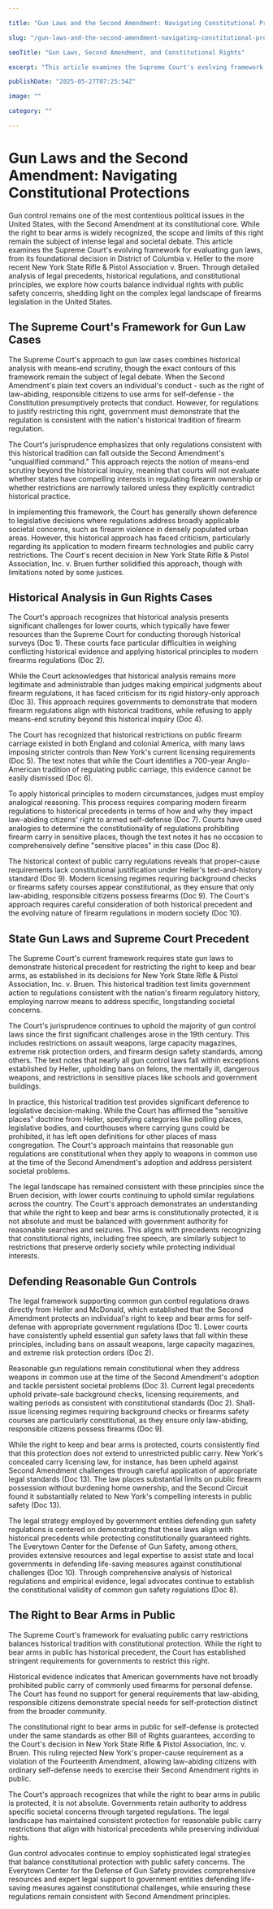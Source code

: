 ```yaml
---

title: "Gun Laws and the Second Amendment: Navigating Constitutional Protections"

slug: "/gun-laws-and-the-second-amendment-navigating-constitutional-protections/"

seoTitle: "Gun Laws, Second Amendment, and Constitutional Rights"

excerpt: "This article examines the Supreme Court's evolving framework for evaluating gun laws under the Second Amendment, from foundational cases like Heller to recent decisions, balancing individual rights with public safety concerns."

publishDate: "2025-05-27T07:25:54Z"

image: ""

category: ""

---
```



# Gun Laws and the Second Amendment: Navigating Constitutional Protections

Gun control remains one of the most contentious political issues in the United States, with the Second Amendment at its constitutional core. While the right to bear arms is widely recognized, the scope and limits of this right remain the subject of intense legal and societal debate. This article examines the Supreme Court's evolving framework for evaluating gun laws, from its foundational decision in District of Columbia v. Heller to the more recent New York State Rifle & Pistol Association v. Bruen. Through detailed analysis of legal precedents, historical regulations, and constitutional principles, we explore how courts balance individual rights with public safety concerns, shedding light on the complex legal landscape of firearms legislation in the United States.


## The Supreme Court's Framework for Gun Law Cases

The Supreme Court's approach to gun law cases combines historical analysis with means-end scrutiny, though the exact contours of this framework remain the subject of legal debate. When the Second Amendment's plain text covers an individual's conduct - such as the right of law-abiding, responsible citizens to use arms for self-defense - the Constitution presumptively protects that conduct. However, for regulations to justify restricting this right, government must demonstrate that the regulation is consistent with the nation's historical tradition of firearm regulation.

The Court's jurisprudence emphasizes that only regulations consistent with this historical tradition can fall outside the Second Amendment's "unqualified command." This approach rejects the notion of means-end scrutiny beyond the historical inquiry, meaning that courts will not evaluate whether states have compelling interests in regulating firearm ownership or whether restrictions are narrowly tailored unless they explicitly contradict historical practice.

In implementing this framework, the Court has generally shown deference to legislative decisions where regulations address broadly applicable societal concerns, such as firearm violence in densely populated urban areas. However, this historical approach has faced criticism, particularly regarding its application to modern firearm technologies and public carry restrictions. The Court's recent decision in New York State Rifle & Pistol Association, Inc. v. Bruen further solidified this approach, though with limitations noted by some justices.


## Historical Analysis in Gun Rights Cases

The Court's approach recognizes that historical analysis presents significant challenges for lower courts, which typically have fewer resources than the Supreme Court for conducting thorough historical surveys (Doc 1). These courts face particular difficulties in weighing conflicting historical evidence and applying historical principles to modern firearms regulations (Doc 2).

While the Court acknowledges that historical analysis remains more legitimate and administrable than judges making empirical judgments about firearm regulations, it has faced criticism for its rigid history-only approach (Doc 3). This approach requires governments to demonstrate that modern firearm regulations align with historical traditions, while refusing to apply means-end scrutiny beyond this historical inquiry (Doc 4).

The Court has recognized that historical restrictions on public firearm carriage existed in both England and colonial America, with many laws imposing stricter controls than New York's current licensing requirements (Doc 5). The text notes that while the Court identifies a 700-year Anglo-American tradition of regulating public carriage, this evidence cannot be easily dismissed (Doc 6).

To apply historical principles to modern circumstances, judges must employ analogical reasoning. This process requires comparing modern firearm regulations to historical precedents in terms of how and why they impact law-abiding citizens' right to armed self-defense (Doc 7). Courts have used analogies to determine the constitutionality of regulations prohibiting firearm carry in sensitive places, though the text notes it has no occasion to comprehensively define "sensitive places" in this case (Doc 8).

The historical context of public carry regulations reveals that proper-cause requirements lack constitutional justification under Heller's text-and-history standard (Doc 9). Modern licensing regimes requiring background checks or firearms safety courses appear constitutional, as they ensure that only law-abiding, responsible citizens possess firearms (Doc 9). The Court's approach requires careful consideration of both historical precedent and the evolving nature of firearm regulations in modern society (Doc 10).


## State Gun Laws and Supreme Court Precedent

The Supreme Court's current framework requires state gun laws to demonstrate historical precedent for restricting the right to keep and bear arms, as established in its decisions for New York State Rifle & Pistol Association, Inc. v. Bruen. This historical tradition test limits government action to regulations consistent with the nation's firearm regulatory history, employing narrow means to address specific, longstanding societal concerns.

The Court's jurisprudence continues to uphold the majority of gun control laws since the first significant challenges arose in the 19th century. This includes restrictions on assault weapons, large capacity magazines, extreme risk protection orders, and firearm design safety standards, among others. The text notes that nearly all gun control laws fall within exceptions established by Heller, upholding bans on felons, the mentally ill, dangerous weapons, and restrictions in sensitive places like schools and government buildings.

In practice, this historical tradition test provides significant deference to legislative decision-making. While the Court has affirmed the "sensitive places" doctrine from Heller, specifying categories like polling places, legislative bodies, and courthouses where carrying guns could be prohibited, it has left open definitions for other places of mass congregation. The Court's approach maintains that reasonable gun regulations are constitutional when they apply to weapons in common use at the time of the Second Amendment's adoption and address persistent societal problems.

The legal landscape has remained consistent with these principles since the Bruen decision, with lower courts continuing to uphold similar regulations across the country. The Court's approach demonstrates an understanding that while the right to keep and bear arms is constitutionally protected, it is not absolute and must be balanced with government authority for reasonable searches and seizures. This aligns with precedents recognizing that constitutional rights, including free speech, are similarly subject to restrictions that preserve orderly society while protecting individual interests.


## Defending Reasonable Gun Controls

The legal framework supporting common gun control regulations draws directly from Heller and McDonald, which established that the Second Amendment protects an individual's right to keep and bear arms for self-defense with appropriate government regulations (Doc 1). Lower courts have consistently upheld essential gun safety laws that fall within these principles, including bans on assault weapons, large capacity magazines, and extreme risk protection orders (Doc 2).

Reasonable gun regulations remain constitutional when they address weapons in common use at the time of the Second Amendment's adoption and tackle persistent societal problems (Doc 3). Current legal precedents uphold private-sale background checks, licensing requirements, and waiting periods as consistent with constitutional standards (Doc 2). Shall-issue licensing regimes requiring background checks or firearms safety courses are particularly constitutional, as they ensure only law-abiding, responsible citizens possess firearms (Doc 9).

While the right to keep and bear arms is protected, courts consistently find that this protection does not extend to unrestricted public carry. New York's concealed carry licensing law, for instance, has been upheld against Second Amendment challenges through careful application of appropriate legal standards (Doc 13). The law places substantial limits on public firearm possession without burdening home ownership, and the Second Circuit found it substantially related to New York's compelling interests in public safety (Doc 13).

The legal strategy employed by government entities defending gun safety regulations is centered on demonstrating that these laws align with historical precedents while protecting constitutionally guaranteed rights. The Everytown Center for the Defense of Gun Safety, among others, provides extensive resources and legal expertise to assist state and local governments in defending life-saving measures against constitutional challenges (Doc 10). Through comprehensive analysis of historical regulations and empirical evidence, legal advocates continue to establish the constitutional validity of common gun safety regulations (Doc 8).


## The Right to Bear Arms in Public

The Supreme Court's framework for evaluating public carry restrictions balances historical tradition with constitutional protection. While the right to bear arms in public has historical precedent, the Court has established stringent requirements for governments to restrict this right.

Historical evidence indicates that American governments have not broadly prohibited public carry of commonly used firearms for personal defense. The Court has found no support for general requirements that law-abiding, responsible citizens demonstrate special needs for self-protection distinct from the broader community.

The constitutional right to bear arms in public for self-defense is protected under the same standards as other Bill of Rights guarantees, according to the Court's decision in New York State Rifle & Pistol Association, Inc. v. Bruen. This ruling rejected New York's proper-cause requirement as a violation of the Fourteenth Amendment, allowing law-abiding citizens with ordinary self-defense needs to exercise their Second Amendment rights in public.

The Court's approach recognizes that while the right to bear arms in public is protected, it is not absolute. Governments retain authority to address specific societal concerns through targeted regulations. The legal landscape has maintained consistent protection for reasonable public carry restrictions that align with historical precedents while preserving individual rights.

Gun control advocates continue to employ sophisticated legal strategies that balance constitutional protection with public safety concerns. The Everytown Center for the Defense of Gun Safety provides comprehensive resources and expert legal support to government entities defending life-saving measures against constitutional challenges, while ensuring these regulations remain consistent with Second Amendment principles.

